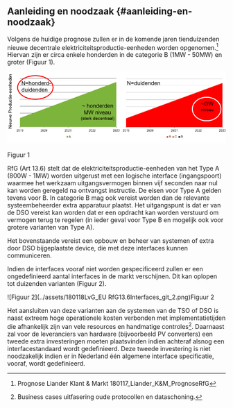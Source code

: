 ## Aanleiding en noodzaak {#aanleiding-en-noodzaak}

Volgens de huidige prognose zullen er in de komende jaren tienduizenden nieuwe decentrale elektriciteitsproductie-eenheden worden opgenomen.[^1] Hiervan zijn er circa enkele honderden in de categorie B \(1MW - 50MW\) en groter \(Figuur 1\).

![Figuur 1](../assets/fspaka02userdata7aal11072docu.png)

Figuur 1

RfG \(Art 13.6\) stelt dat de elektriciteitsproductie-eenheden van het Type A \(800W - 1MW\) worden uitgerust met een logische interface \(ingangspoort\) waarmee het werkzaam uitgangsvermogen binnen vijf seconden naar nul kan worden geregeld na ontvangst instructie. De eisen voor Type A gelden tevens voor B. In categorie B mag ook vereist worden dan de relevante systeembeheerder extra apparatuur plaatst. Het uitgangspunt is dat er van de DSO vereist kan worden dat er een opdracht kan worden verstuurd om vermogen terug te regelen \(in ieder geval voor Type B en mogelijk ook voor grotere varianten van Type A\).

Het bovenstaande vereist een opbouw en beheer van systemen of extra door DSO bijgeplaatste device, die met deze interfaces kunnen communiceren.

Indien de interfaces vooraf niet worden gespecificeerd zullen er een ongedefinieerd aantal interfaces in de markt verschijnen. Dit kan oplopen tot duizenden varianten \(Figuur 2\).

![Figuur 2](../assets/180118LvG_EU RfG13.6Interfaces_git_2.png)Figuur 2

Het aansluiten van deze varianten aan de systemen van de TSO of DSO is naast extreem hoge operationele kosten verbonden met implementatietijden die afhankelijk zijn van vele resources en handmatige controles[^2]. Daarnaast zal voor de leveranciers van hardware \(bijvoorbeeld PV converters\) een tweede extra investeringen moeten plaatsvinden indien achteraf alsnog een interfacestandaard wordt gedefinieerd. Deze tweede investering is niet noodzakelijk indien er in Nederland één algemene interface specificatie, vooraf, wordt gedefinieerd.

[^1]: Prognose Liander Klant & Markt 180117\_Liander\_K&M\_PrognoseRfG

[^2]: Business cases uitfasering oude protocollen en dataschoning.

